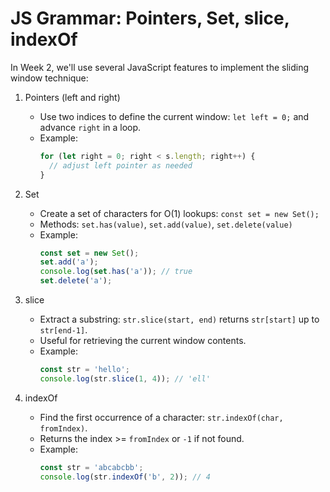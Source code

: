  # JS Grammar: Pointers, Set, slice, indexOf

 In Week 2, we'll use several JavaScript features to implement the sliding window technique:

 1. Pointers (left and right)
    - Use two indices to define the current window: `let left = 0;` and advance `right` in a loop.
    - Example:
      ```js
      for (let right = 0; right < s.length; right++) {
        // adjust left pointer as needed
      }
      ```

 2. Set
    - Create a set of characters for O(1) lookups: `const set = new Set();`
    - Methods: `set.has(value)`, `set.add(value)`, `set.delete(value)`
    - Example:
      ```js
      const set = new Set();
      set.add('a');
      console.log(set.has('a')); // true
      set.delete('a');
      ```

 3. slice
    - Extract a substring: `str.slice(start, end)` returns `str[start]` up to `str[end-1]`.
    - Useful for retrieving the current window contents.
    - Example:
      ```js
      const str = 'hello';
      console.log(str.slice(1, 4)); // 'ell'
      ```

 4. indexOf
    - Find the first occurrence of a character: `str.indexOf(char, fromIndex)`.
    - Returns the index >= `fromIndex` or `-1` if not found.
    - Example:
      ```js
      const str = 'abcabcbb';
      console.log(str.indexOf('b', 2)); // 4
      ```